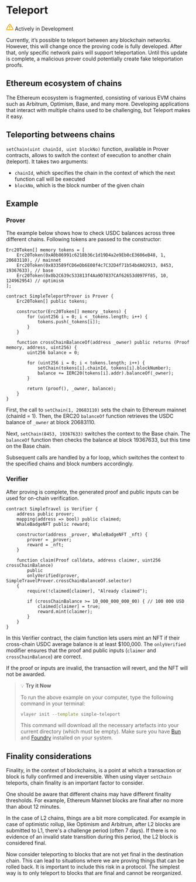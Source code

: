 # Teleport

<div class="feature-card feature-in-dev">
  <div class="title">
    <svg width="20" height="20" viewBox="0 0 20 20" fill="none" xmlns="http://www.w3.org/2000/svg">
    <path d="M8.57499 3.21665L1.51665 15C1.37113 15.252 1.29413 15.5377 1.29331 15.8288C1.2925 16.1198 1.3679 16.4059 1.51201 16.6588C1.65612 16.9116 1.86392 17.1223 2.11474 17.2699C2.36556 17.4174 2.65065 17.4968 2.94165 17.5H17.0583C17.3493 17.4968 17.6344 17.4174 17.8852 17.2699C18.136 17.1223 18.3439 16.9116 18.488 16.6588C18.6321 16.4059 18.7075 16.1198 18.7067 15.8288C18.7058 15.5377 18.6288 15.252 18.4833 15L11.425 3.21665C11.2764 2.97174 11.0673 2.76925 10.8176 2.62872C10.568 2.48819 10.2864 2.41437 9.99999 2.41437C9.71354 2.41437 9.43193 2.48819 9.18232 2.62872C8.93272 2.76925 8.72355 2.97174 8.57499 3.21665V3.21665Z" stroke="#FCA004" stroke-width="2" stroke-linecap="round" stroke-linejoin="round"/>
    <path d="M10 7.5V10.8333" stroke="#FCA004" stroke-width="2" stroke-linecap="round" stroke-linejoin="round"/>
    <path d="M10 14.1667H10.0083" stroke="#FCA004" stroke-width="2" stroke-linecap="round" stroke-linejoin="round"/>
    </svg>
    Actively in Development
  </div>
  <p>Currently, it’s possible to teleport between any blockchain networks. However, this will change once the proving code is fully developed. After that, only specific network pairs will support teleportation. Until this update is complete, a malicious prover could potentially create fake teleportation proofs.</p>
</div>

## Ethereum ecosystem of chains
The Ethereum ecosystem is fragmented, consisting of various EVM chains such as Arbitrum, Optimism, Base, and many more. Developing applications that interact with multiple chains used to be challenging, but Teleport makes it easy.

## Teleporting betweens chains
`setChain(uint chainId, uint blockNo)` function, available in Prover contracts, allows to switch the context of execution to another chain (teleport).  It takes two arguments:
* `chainId`, which specifies the chain in the context of which the next function call will be executed
* `blockNo`, which is the block number of the given chain

## Example 
### Prover
The example below shows how to check USDC balances across three different chains.
Following tokens are passed to the constructor: 
```solidity
Erc20Token[] memory tokens = [
    Erc20Token(0xA0b86991c6218b36c1d19D4a2e9Eb0cE3606eB48, 1, 20683110), // mainnet
    Erc20Token(0x833589fCD6eDb6E08f4c7C32D4f71b54bdA02913, 8453, 19367633), // base
    Erc20Token(0x0b2C639c533813f4Aa9D7837CAf62653d097Ff85, 10, 124962954) // optimism
];
```

```solidity
contract SimpleTeleportProver is Prover {
    Erc20Token[] public tokens;

    constructor(Erc20Token[] memory _tokens) {
        for (uint256 i = 0; i < _tokens.length; i++) {
            tokens.push(_tokens[i]);
        }
    }

    function crossChainBalanceOf(address _owner) public returns (Proof memory, address, uint256) {
        uint256 balance = 0;

        for (uint256 i = 0; i < tokens.length; i++) {
            setChain(tokens[i].chainId, tokens[i].blockNumber);
            balance += IERC20(tokens[i].addr).balanceOf(_owner);
        }

        return (proof(), _owner, balance);
    }
}
```

First, the call to `setChain(1, 20683110)` sets the chain to Ethereum mainnet (chainId = 1). Then, the ERC20 `balanceOf` function retrieves the USDC balance of `_owner` at block 20683110.

Next, `setChain(8453, 19367633)` switches the context to the Base chain. The `balanceOf` function then checks the balance at block 19367633, but this time on the Base chain.

Subsequent calls are handled by a for loop, which switches the context to the specified chains and block numbers accordingly.

### Verifier
After proving is complete, the generated proof and public inputs can be used for on-chain verification. 

```solidity
contract SimpleTravel is Verifier {
    address public prover;
    mapping(address => bool) public claimed;
    WhaleBadgeNFT public reward;

    constructor(address _prover, WhaleBadgeNFT _nft) {
        prover = _prover;
        reward = _nft;
    }

    function claim(Proof calldata, address claimer, uint256 crossChainBalance)
        public
        onlyVerified(prover, SimpleTravelProver.crossChainBalanceOf.selector)
    {
        require(!claimed[claimer], "Already claimed");

        if (crossChainBalance >= 10_000_000_000_00) { // 100 000 USD
            claimed[claimer] = true;
            reward.mint(claimer);
        }
    }
}
```
In this Verifier contract, the claim function lets users mint an NFT if their cross-chain USDC average balance is at least $100,000. The `onlyVerified` modifier ensures that the proof and public inputs (`claimer` and `crossChainBalance`) are correct.

If the proof or inputs are invalid, the transaction will revert, and the NFT will not be awarded.

> 💡 **Try it Now**
> 
> To run the above example on your computer, type the following command in your terminal:
> 
> ```bash
> vlayer init --template simple-teleport
> ```
> 
> This command will download all the necessary artefacts into your current directory (which must be empty). Make sure you have [Bun](https://bun.sh/) and [Foundry](https://book.getfoundry.sh/getting-started/installation) installed on your system.

## Finality considerations
Finality, in the context of blockchains, is a point at which a transaction or block is fully confirmed and irreversible. When using vlayer `setChain` teleports, chain finality is an important factor to consider.

One should be aware that different chains may have different finality thresholds. For example, Ethereum Mainnet blocks are final after no more than about 12 minutes.

In the case of L2 chains, things are a bit more complicated. For example in case of optimistic rollup, like Optimism and Arbitrum, after L2 blocks are submitted to L1, there's a challenge period (often 7 days). If there is no evidence of an invalid state transition during this period, the L2 block is considered final.

Now consider teleporting to blocks that are not yet final in the destination chain. This can lead to situations where we are proving things that can be rolled back. It is important to include this risk in a protocol. The simplest way is to only teleport to blocks that are final and cannot be reorganized.